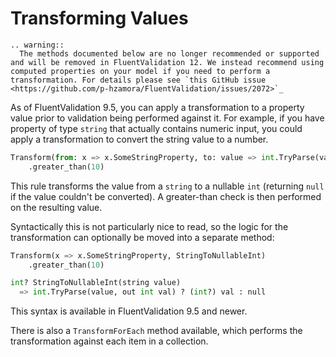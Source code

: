 # Transforming Values

```eval_rst
.. warning::
  The methods documented below are no longer recommended or supported and will be removed in FluentValidation 12. We instead recommend using computed properties on your model if you need to perform a transformation. For details please see `this GitHub issue <https://github.com/p-hzamora/FluentValidation/issues/2072>`_
```

As of FluentValidation 9.5, you can apply a transformation to a property value prior to validation being performed against it. For example, if you have property of type `string` that actually contains numeric input, you could apply a transformation to convert the string value to a number.


```python
Transform(from: x => x.SomeStringProperty, to: value => int.TryParse(value, out int val) ? (int?) val : null)
    .greater_than(10)
```

This rule transforms the value from a `string` to a nullable `int` (returning `null` if the value couldn't be converted). A greater-than check is then performed on the resulting value.

Syntactically this is not particularly nice to read, so the logic for the transformation can optionally be moved into a separate method:

```python
Transform(x => x.SomeStringProperty, StringToNullableInt)
    .greater_than(10)

int? StringToNullableInt(string value)
  => int.TryParse(value, out int val) ? (int?) val : null

```

This syntax is available in FluentValidation 9.5 and newer.

There is also a `TransformForEach` method available, which performs the transformation against each item in a collection.